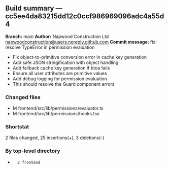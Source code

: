 ## Build summary — cc5ee4da83215dd12c0ccf986969096adc4a55d4

**Branch:** main
**Author:** Napwood Construction Ltd <napwoodconstruction@users.noreply.github.com>
**Commit message:** fix: resolve TypeError in permission evaluation

- Fix object-to-primitive conversion error in cache key generation
- Add safe JSON stringification with object handling
- Add fallback cache key generation if btoa fails
- Ensure all user attributes are primitive values
- Add debug logging for permission evaluation
- This should resolve the Guard component errors

### Changed files
 - M	frontend/src/lib/permissions/evaluator.ts
 - M	frontend/src/lib/permissions/hooks.tsx

### Shortstat
 2 files changed, 25 insertions(+), 3 deletions(-)

### By top-level directory
 -       2 frontend
